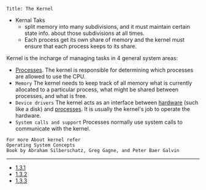 ```
Title: The Kernel
```
- Kernal Taks
    - split memory into many subdivisions, and it must maintain certain state info. about those subdivisions at all times.
    - Each process get its own share of memory and the kernel must ensure that each process keeps to its share.

Kernel is the incharge of managing tasks in 4 general system areas:
- [Processes](./Process.md). The kernel is responsible for determining which processes are allowed to use the CPU.
- ```Memory``` The kernel needs to keep track of all memory what is currently allocated to a particular process, what might be shared between processes, and what is free.
- ```Device drivers``` The kernel acts as an interface between [hardware](./Hardware.md) (such like a disk) and [processes](./Process.md). It is usually the kernel's job to operate the hardware.
- ```System calls and support``` Processes normally use system calls to communicate with the kernel. 

```NOTE
For more About kernel refer 
Operating System Concepts
Book by Abraham Silberschatz, Greg Gagne, and Peter Baer Galvin
```
---

- [1.3.1](./1.3.1.md)
- [1.3.2](./1.3.2.md)
- [1.3.3](./1.3.3.md)
